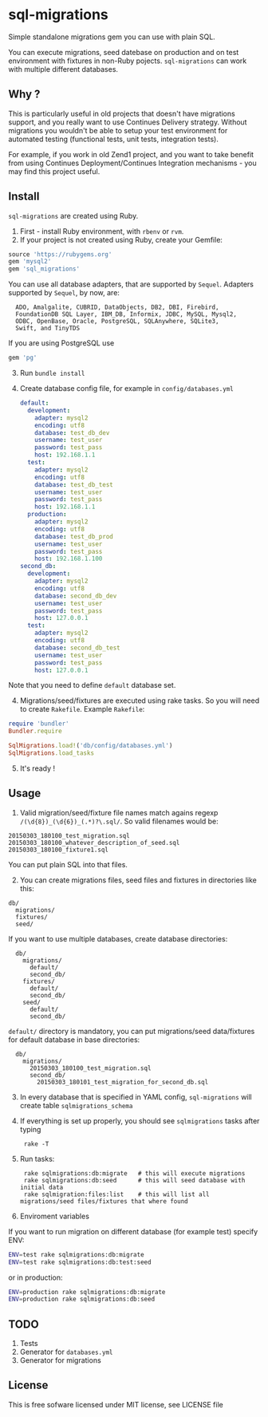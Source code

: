 # sql-migrations

Simple standalone migrations gem you can use with plain SQL.

You can execute migrations, seed datebase on production and on test environment with fixtures in non-Ruby pojects.
`sql-migrations` can work with multiple different databases.

## Why ?

This is particularly useful in old projects that doesn't have migrations support, and you really want to use Continues Delivery strategy. 
Without migrations you wouldn't be able to setup your test environment for automated testing (functional tests, unit tests, integration tests).

For example, if you work in old Zend1 project, and you want to take benefit from using Continues Deployment/Continues Integration mechanisms - you may find this project useful.

## Install

`sql-migrations` are created using Ruby. 

1. First - install Ruby environment, with `rbenv` or `rvm`.
2. If your project is not created using Ruby, create your Gemfile:

  ```ruby
  source 'https://rubygems.org'
  gem 'mysql2'
  gem 'sql_migrations'
  ```

  You can use all database adapters, that are supported by `Sequel`. 
  Adapters supported by `Sequel`, by now, are:
    
      ADO, Amalgalite, CUBRID, DataObjects, DB2, DBI, Firebird, 
      FoundationDB SQL Layer, IBM_DB, Informix, JDBC, MySQL, Mysql2, 
      ODBC, OpenBase, Oracle, PostgreSQL, SQLAnywhere, SQLite3, 
      Swift, and TinyTDS

  If you are using PostgreSQL use

  ```ruby
  gem 'pg'
  ```

3. Run `bundle install`

4. Create database config file, for example in `config/databases.yml`

    ```yaml
    default:
      development:
        adapter: mysql2
        encoding: utf8
        database: test_db_dev
        username: test_user
        password: test_pass
        host: 192.168.1.1
      test:
        adapter: mysql2
        encoding: utf8
        database: test_db_test
        username: test_user
        password: test_pass
        host: 192.168.1.1
      production:
        adapter: mysql2
        encoding: utf8
        database: test_db_prod
        username: test_user
        password: test_pass
        host: 192.168.1.100
    second_db:
      development:
        adapter: mysql2
        encoding: utf8
        database: second_db_dev
        username: test_user
        password: test_pass
        host: 127.0.0.1
      test:
        adapter: mysql2
        encoding: utf8
        database: second_db_test
        username: test_user
        password: test_pass
        host: 127.0.0.1
    ```

  Note that you need to define `default` database set.

4. Migrations/seed/fixtures are executed using rake tasks. So you will need to create `Rakefile`. Example `Rakefile`:

  ```ruby
  require 'bundler'
  Bundler.require

  SqlMigrations.load!('db/config/databases.yml')
  SqlMigrations.load_tasks
  ```

5. It's ready !
  

## Usage

1. Valid migration/seed/fixture file names match agains regexp `/(\d{8})_(\d{6})_(.*)?\.sql/`. So valid filenames would be:


  ```
  20150303_180100_test_migration.sql
  20150303_180100_whatever_description_of_seed.sql
  20150303_180100_fixture1.sql
  ```

  You can put plain SQL into that files.

2. You can create migrations files, seed files and fixtures in directories like this:

  ```
  db/
    migrations/
    fixtures/
    seed/
  ```

  If you want to use multiple databases, create database directories:

      db/
        migrations/
          default/
          second_db/
        fixtures/
          default/
          second_db/
        seed/
          default/
          second_db/

  `default/` directory is mandatory, you can put migrations/seed data/fixtures for default database in base directories:

      db/
        migrations/
          20150303_180100_test_migration.sql
          second_db/
            20150303_180101_test_migration_for_second_db.sql

3. In every database that is specified in YAML config, `sql-migrations` will create table `sqlmigrations_schema`
4. If everything is set up properly, you should see `sqlmigrations` tasks after typing


        rake -T

5. Run tasks:


        rake sqlmigrations:db:migrate   # this will execute migrations
        rake sqlmigrations:db:seed      # this will seed database with initial data
        rake sqlmigration:files:list    # this will list all migrations/seed files/fixtures that where found

6. Enviroment variables

  If you want to run migration on different database (for example test) specify ENV:

  ```bash
  ENV=test rake sqlmigrations:db:migrate
  ENV=test rake sqlmigrations:db:test:seed
  ```

  or in production:

  ```bash
  ENV=production rake sqlmigrations:db:migrate
  ENV=production rake sqlmigrations:db:seed
  ```

## TODO

1. Tests
2. Generator for `databases.yml`
3. Generator for migrations

## License

This is free sofware licensed under MIT license, see LICENSE file
